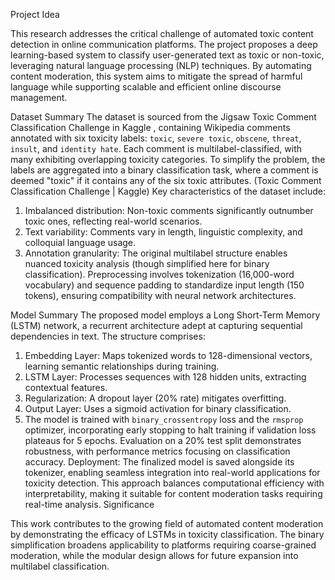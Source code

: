 Project Idea

This research addresses the critical challenge of automated toxic content detection in online communication platforms. The project proposes a deep learning-based system to classify user-generated text as toxic or non-toxic, leveraging natural language processing (NLP) techniques. By automating content moderation, this system aims to mitigate the spread of harmful language while supporting scalable and efficient online discourse management.

Dataset Summary
The dataset is sourced from the Jigsaw Toxic Comment Classification Challenge in Kaggle , containing Wikipedia comments annotated with six toxicity labels: `toxic`, `severe toxic`, `obscene`, `threat`, `insult`, and `identity hate`. Each comment is multilabel-classified, with many exhibiting overlapping toxicity categories. To simplify the problem, the labels are aggregated into a binary classification task, where a comment is deemed "toxic" if it contains any of the six toxic attributes.
(Toxic Comment Classification Challenge | Kaggle)
Key characteristics of the dataset include:
1. Imbalanced distribution: Non-toxic comments significantly outnumber toxic ones, reflecting real-world scenarios.
2. Text variability: Comments vary in length, linguistic complexity, and colloquial language usage.
3. Annotation granularity: The original multilabel structure enables nuanced toxicity analysis (though simplified here for binary classification).
Preprocessing involves tokenization (16,000-word vocabulary) and sequence padding to standardize input length (150 tokens), ensuring compatibility with neural network architectures.

Model Summary
The proposed model employs a Long Short-Term Memory (LSTM) network, a recurrent architecture adept at capturing sequential dependencies in text. The structure comprises:
1. Embedding Layer: Maps tokenized words to 128-dimensional vectors, learning semantic relationships during training.
2. LSTM Layer: Processes sequences with 128 hidden units, extracting contextual features.
3. Regularization: A dropout layer (20% rate) mitigates overfitting.
4. Output Layer: Uses a sigmoid activation for binary classification.
5. The model is trained with `binary_crossentropy` loss and the `rmsprop` optimizer, incorporating early stopping to halt training if validation loss plateaus for 5 epochs. Evaluation on a 20% test split demonstrates robustness, with performance metrics focusing on classification accuracy.
Deployment: The finalized model is saved alongside its tokenizer, enabling seamless integration into real-world applications for toxicity detection. This approach balances computational efficiency with interpretability, making it suitable for content moderation tasks requiring real-time analysis.
Significance


This work contributes to the growing field of automated content moderation by demonstrating the efficacy of LSTMs in toxicity classification. The binary simplification broadens applicability to platforms requiring coarse-grained moderation, while the modular design allows for future expansion into multilabel classification.
